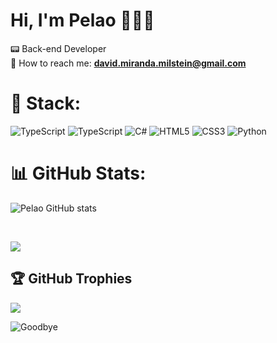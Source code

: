
# Hi, I'm Pelao 👨🏻‍💻
📟 Back-end Developer <br/>
📧 How to reach me: **david.miranda.milstein@gmail.com**

# 🧬 Stack:
![TypeScript](https://img.shields.io/badge/TypeScript-3178C6?style=flat&logo=typescript&logoColor=white)
![TypeScript](https://img.shields.io/badge/Javascript-f7df1e?logo=javascript&logoColor=black)
![C#](https://img.shields.io/badge/C%23-800080?logo=c%23)
![HTML5](https://img.shields.io/badge/Html5-%23E34F26.svg?style=flat&logo=html5&logoColor=white)
![CSS3](https://img.shields.io/badge/css3-%231572B6.svg?logo=css3)
![Python](https://img.shields.io/badge/Python-FFD43B?style=flat&logo=python&logoColor=blue)





# 📊 GitHub Stats:
![Pelao GitHub stats](https://github-readme-stats.vercel.app/api/?username=red3blue\&show_icons=true\&title_color=fff\&icon_color=79ff97\&text_color=9f9f9f\&bg_color=151515&rank_icon=github)

<br>

![](https://github-readme-stats.vercel.app/api/top-langs/?username=red3blue&theme=algolia&hide_border=false&include_all_commits=true&count_private=true&layout=compact&title_color=fff\&icon_color=79ff97\&text_color=9f9f9f\&bg_color=151515)

## 🏆 GitHub Trophies
![](https://github-profile-trophy.vercel.app/?username=red3blue&theme=algolia&no-frame=true&no-bg=true&margin-w=4)

![Goodbye](https://github.com/images/mona-whisper.gif)
